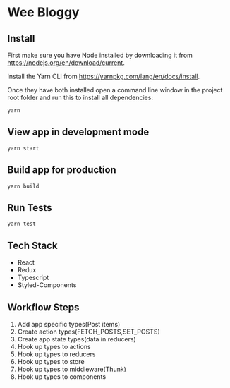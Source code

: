 # Wee Bloggy

## Install

First make sure you have Node installed by downloading it from https://nodejs.org/en/download/current.

Install the Yarn CLI from https://yarnpkg.com/lang/en/docs/install.

Once they have both installed open a command line window in the project root folder and run this to install all dependencies:

```
yarn
```

## View app in development mode

```
yarn start
```

## Build app for production

```
yarn build
```

## Run Tests

```
yarn test
```

## Tech Stack

- React
- Redux
- Typescript
- Styled-Components

## Workflow Steps

1. Add app specific types(Post items)
2. Create action types(FETCH_POSTS,SET_POSTS)
3. Create app state types(data in reducers)
4. Hook up types to actions
5. Hook up types to reducers
6. Hook up types to store
7. Hook up types to middleware(Thunk)
8. Hook up types to components
